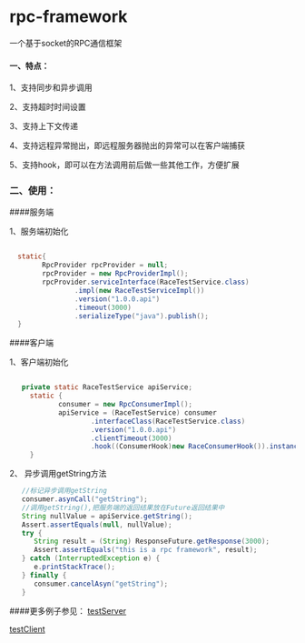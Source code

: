 # rpc-framework
一个基于socket的RPC通信框架

####  一、特点：
   1、支持同步和异步调用
   
   2、支持超时时间设置
   
   3、支持上下文传递
   
   4、支持远程异常抛出，即远程服务器抛出的异常可以在客户端捕获
   
   5、支持hook，即可以在方法调用前后做一些其他工作，方便扩展
  
  
### 二、使用：


####服务端

  1、服务端初始化
  
```java

  static{
		RpcProvider rpcProvider = null;
		rpcProvider = new RpcProviderImpl();
		rpcProvider.serviceInterface(RaceTestService.class)
	            .impl(new RaceTestServiceImpl())
	            .version("1.0.0.api")
	            .timeout(3000)
	            .serializeType("java").publish();  
  }
```


####客户端

  1、客户端初始化
```java  

   private static RaceTestService apiService;
	 static {
	        consumer = new RpcConsumerImpl();
	        apiService = (RaceTestService) consumer
	                .interfaceClass(RaceTestService.class)
	                .version("1.0.0.api")
	                .clientTimeout(3000)
	                .hook((ConsumerHook)new RaceConsumerHook()).instance();
	 }
```
  2、  异步调用getString方法
```java
   //标记异步调用getString
   consumer.asynCall("getString");
   //调用getString(),把服务端的返回结果放在Future返回结果中
   String nullValue = apiService.getString();
   Assert.assertEquals(null, nullValue);
   try {
      String result = (String) ResponseFuture.getResponse(3000);
      Assert.assertEquals("this is a rpc framework", result);
   } catch (InterruptedException e) {
      e.printStackTrace();
   } finally {
      consumer.cancelAsyn("getString");
   }
```
####更多例子参见：
  [testServer](https://github.com/buptmiao/rpc-framework/blob/master/src/com/alibaba/middleware/race/rpc/api/TestProvider.java "testProvider")
  
  
  [testClient](https://github.com/buptmiao/rpc-framework/blob/master/src/com/alibaba/middleware/race/rpc/api/TestClient.java "testClient")
  
  
  
